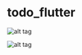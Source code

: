 # todo_flutter

![alt tag](https://user-images.githubusercontent.com/10761678/141529838-d3648455-6795-47ad-a023-e1774b6c7fb2.png)


![alt tag](https://user-images.githubusercontent.com/10761678/141529856-e8a4ba31-3b18-4e3f-907d-169665ca1abb.png)

